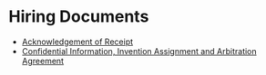 # Hiring Documents
 * [Acknowledgement of Receipt](Acknowledgment-of-Receipt.md)
 * [Confidential Information, Invention Assignment and Arbitration Agreement](Partner-Proprietary-Information-and-Inventions-Assignment-Agreement.md)

